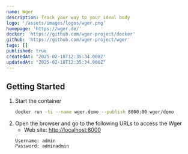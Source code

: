 ```yaml
---
name: Wger
description: Track your way to your ideal body
logo: '/assets/images/logos/wger.png'
homepage: 'https://wger.de/'
docker: 'https://github.com/wger-project/docker'
github: 'https://github.com/wger-project/wger'
tags: []
published: true
createdAt: "2025-02-18T12:35:34.000Z"
updatedAt: "2025-02-18T12:35:34.000Z"
---
```


## Getting Started

1. Start the container
    ```bash
    docker run -ti --name wger.demo --publish 8000:80 wger/demo
    ```
2. Open the browser and go to the following URLs to access the Wger
    - Web site: [http://localhost:8000](http://localhost:8000)
    ```
    Username: admin
    Password: adminadmin
    ```
